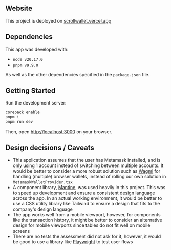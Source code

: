 ## Website
This project is deployed on [scrollwallet.vercel.app](https://scrollwallet.vercel.app/)

## Dependencies

This app was developed with:

- `node v20.17.0`
- `pnpm v9.9.0`

As well as the other dependencies specified in the `package.json` file.

## Getting Started

Run the development server:

```bash
corepack enable
pnpm i
pnpm run dev
```

Then, open [http://localhost:3000](http://localhost:3000) on your browser.

## Design decisions / Caveats
- This application assumes that the user has Metamask installed, and is only using 1 account instead of switching between
multiple accounts. It would be better to consider a more robust solution such as [Wagmi](https://wagmi.sh/)
for handling (multiple) browser wallets, instead of rolling our own solution in `MetamaskWalletProvider.tsx`
- A component library, [Mantine](https://github.com/mantinedev/mantine), was used heavily in this project.
This was to speed up development and ensure a consistent design language across the app. In an actual working environment,
it would be better to use a CSS utility library like Tailwind to ensure a design that fits to the company's design language
- The app works well from a mobile viewport, however, for components like the transaction history, it might be better to consider an
alternative design for mobile viewports since tables do not fit well on mobile screens
- There are no tests the assessment did not ask for it, however, it would be good to use a library like [Playwright](https://playwright.dev/)
to test user flows